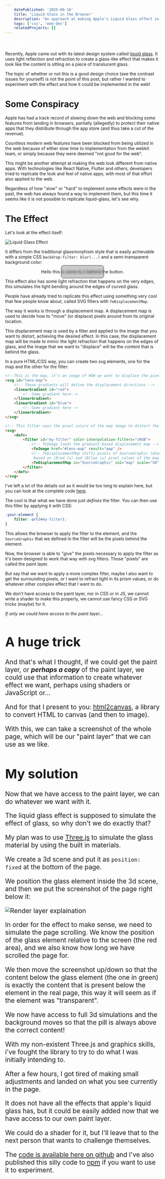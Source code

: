 ```yaml
---
    datePublished: '2025-06-16'
    title: 'Liquid Glass in the Browser'
    description: "An approach at making Apple's Liquid Glass effect in the browser by using a custom paint layer and 3D glass."
    tags: ['css', 'web-dev']
    relatedProjects: []
---
```

<script>
    import LiquidGlass from "$cmp/blog/LiquidGlass.svelte";    
    import WaveText from "$cmp/blog/WaveText.svelte";
	import FaStar from 'svelte-icons/fa/FaStar.svelte'

</script>


<LiquidGlass>

<a href='https://github.com/Specy/liquid-glass' style='font-size: 1.2rem; color: white; display: flex; align-items: center; gap: 0.5rem' target="_blank">
<div style="width: 1.2rem; color: #daaa3f"><FaStar> </FaStar></div>
Star it on Github!
</a>

</LiquidGlass>

Recently, Apple came out with its latest design system called [liquid glass](https://www.youtube.com/watch?v=jGztGfRujSE).
It uses light reflection and refraction to create a glass-like effect that makes it look like the content is sitting on a piece of translucent glass.

The topic of whether or not this is a good design choice (see the contrast issues for yourself) is not the point of this post, but rather I wanted to experiment with the effect and how it could be implemented in the web!

# Some Conspiracy

Apple has had a track record of slowing down the web and blocking some features from landing in browsers, partially (allegedly) to protect their native apps
that they distribute through the app store (and thus take a cut of the revenue).

Countless modern web features have been blocked from being utilized in the web because of either slow time to implementation from the webkit team, or simply because they were deemed "not good for the web".

This might be another attempt at making the web look different from native apps. With technologies like React Native, Flutter and others, developers tried to replicate the look and feel of native apps, with most of that effort
also applied to the web.

Regardless of how "slow" or "hard" to implement some effects were in the past, the web has always found a way to implement them, but this time it seems like it is not possible to replicate liquid-glass, let's see why.

# The Effect

Let's look at the effect itself:

![Liquid Glass Effect](/images/blog/liquid-glass/liquid-glass.jpg)

It differs from the traditional glassmorphism style that is easily achievable with a simple CSS `backdrop-filter: blur(...)` and a semi-transparent background color:

<div style="position: relative; text-align: center">
<button style="border: solid 1px #292c2e; color: lightgray; position:absolute; left: 50%; top: 50%; transform: translate(-50%, -50%); background: rgba(0,0,0, 0.2); backdrop-filter: blur(0.2rem); padding: 0.8rem 4rem; border-radius: 0.5rem">hi</button>
Hello this is some text behind the button.
</div>

This effect also has some light refraction that happens on the very edges, this simulates the light bending around the edges of curved glass.

People have already tried to replicate this effect using something very cool that few people know about, called SVG filters with `feDisplacementMap`.

The way it works is through a displacement map.
A displacement map is used to decide how to "move" (or displace) pixels around from its original location.

This displacement map is used by a filter and applied to the image that you want to distort, achieving the desired effect.
In this case, the displacement map will be made to mimic the light refraction that happens on the edges of glass, and the image that we want to "displace" will be the content that is behind the glass.

In a pure HTML/CSS way, you can create two svg elements, one for the map and the other for the filter:
```html
<!--This is the map, it's an image of HOW we want to displace the pixels-->
<svg id="lens-map">
    <!-- These gradients will define the displacement directions -->
    <linearGradient id="red">
        <!--Some gradient here-->
    </linearGradient>
    <linearGradient id="blue">
        <!--Some gradient here-->
    </linearGradient>
</svg>

<!-- This filter uses the pixel colors of the map image to distort the content -->
<svg>
    <defs>
        <filter id="my-filter" color-interpolation-filters="sRGB">
            <!-- feImage loads the gradient-based displacement map -->
            <feImage href="#lens-map" result="map" />
            <!-- feDisplacementMap shifts pixels of SourceGraphic (what we want to distort)
             based on (R)ed (x) and (B)lue (y) pixel values of the map -->
            <feDisplacementMap in="SourceGraphic" in2="map" scale="50" xChannelSelector="R" yChannelSelector="B" result="displaced" />
        </filter>
    </defs>
</svg>
```

I've left a lot of the details out as it would be too long to explain here, but you can look at the 
complete code [here](https://codepen.io/9am/pen/eYbaQBw).

The cool is that what we have done just *defines* the filter. You can then use this filter by applying it with CSS:
```css
.your-element {
    filter: url(#my-filter);
}
```

This allows the browser to apply the filter to the element, and the `SourceGraphic` that we defined in the filter will be the pixels behind the element.

Now, the browser is able to "give" the pixels necessary to apply the filter as it's been designed to work that way with svg filters. Those "pixels" are called the paint layer.

But say that we want to apply a more complex filter, maybe I also want to get the surrounding pixels, or I want to refract light in its prism values, or do whatever other complex effect that I want to do.

We don't have access to the paint layer, nor in CSS or in JS, we cannot write a shader to make this properly, we cannot use fancy CSS or SVG tricks (maybe) for it.

*If only we could have access to the paint layer...*

<WaveText text="Perhaps..." style="font-size: 1.3rem; margin: -1rem 0" />

# A huge trick

And that's what I thought, if we could get the paint layer, or ***perhaps a copy*** of the paint layer, 
we could use that information to create whatever effect we want, perhaps using shaders or JavaScript or...

And for that I present to you: [html2canvas](https://www.npmjs.com/package/html2canvas-pro), a library to convert HTML to canvas (and then to image).

With this, we can take a screenshot of the whole page, which will be our "paint layer" that we can use as we like.

# My solution

Now that we have access to the paint layer, we can do whatever we want with it.

The liquid glass effect is supposed to simulate the effect of glass, so why don't we do exactly that?

My plan was to use [Three.js](https://threejs.org/) to simulate the glass material by using the built in materials.

We create a 3d scene and put it as `position: fixed` at the bottom of the page.

We position the glass element inside the 3d scene, and then we put the screenshot of the page right below it:

![Render layer explaination](/images/blog/liquid-glass/render-layer.jpg)

In order for the effect to make sense, we need to simulate the page scrolling. We know the position of the glass element 
relative to the screen (the red area), and we also know how long we have scrolled the page for. 

We then move the screenshot up/down so that the content below the glass element (the one in green) is exactly the content that is present below the element
in the real page, this way it will seem as if the element was "transparent".

We now have access to full 3d simulations and the background moves so that the pill is always above the correct content! 

With my non-existent Three.js and graphics skills, i've fought the library to try to do what I was initially intending to.

After a few hours, I got tired of making small adjustments and landed on what you see currently in the page. 

It does not have all the effects that apple's liquid glass has, but it could be easily added now that we have access to our own paint layer.

We could do a shader for it, but I'll leave that to the next person that wants to challenge themselves. 

The [code is available here on github](https://github.com/Specy/liquid-glass) and I've also published this silly code to [npm](https://www.npmjs.com/package/@specy/liquid-glass)
if you want to use it to experiment. 


